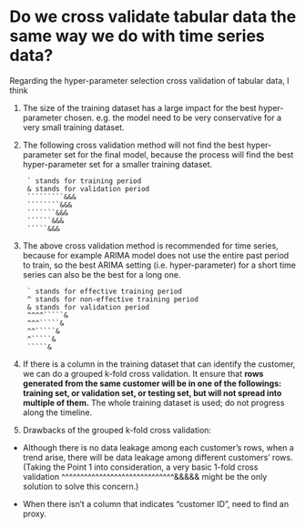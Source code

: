 # Do we cross validate tabular data the same way we do with time series data?

Regarding the hyper-parameter selection cross validation of tabular data, I think
 
1. The size of the training dataset has a large impact for the best hyper-parameter chosen.
e.g. the model need to be very conservative for a very small training dataset.
 
2. The following cross validation method will not find the best hyper-parameter set for the final model, because the process will find the best hyper-parameter set for a smaller training dataset.

        ` stands for training period
        & stands for validation period
        `````````&&&
        ````````&&&
        ```````&&&
        ``````&&&
        `````&&&
 
3. The above cross validation method is recommended for time series, because for example ARIMA model does not use the entire past period to train, so the best ARIMA setting (i.e. hyper-parameter) for a short time series can also be the best for a long one.

        ` stands for effective training period
        ^ stands for non-effective training period
        & stands for validation period
        ^^^^`````&
        ^^^`````&
        ^^`````&
        ^`````&
        `````&

4. If there is a column in the training dataset that can identify the customer, we can do a grouped k-fold cross validation.
It ensure that **rows generated from the same customer will be in one of the followings: training set, or validation set, or testing set, but will not spread into multiple of them.**
The whole training dataset is used; do not progress along the timeline.
 
5. Drawbacks of the grouped k-fold cross validation:

- Although there is no data leakage among each customer’s rows, when a trend arise, there will be data leakage among different customers’ rows. (Taking the Point 1 into consideration, a very basic 1-fold cross validation      ^^^^^^^^^^^^^^^^^^^^^^^^^^^^^^&&&&&        might be the only solution to solve this concern.)

- When there isn’t a column that indicates “customer ID”, need to find an proxy.